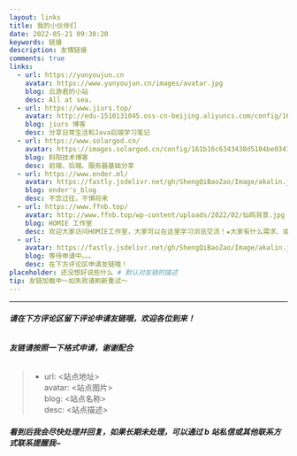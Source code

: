 ```yaml
---
layout: links
title: 我的小伙伴们
date: 2022-05-21 09:30:20
keywords: 链接
description: 友情链接
comments: true
links:
  - url: https://yunyoujun.cn
    avatar: https://www.yunyoujun.cn/images/avatar.jpg
    blog: 云游君的小站
    desc: All at sea.
  - url: https://www.jiurs.top/
    avatar: http://edu-1510131045.oss-cn-beijing.aliyuncs.com/config/16b6b1b3f501e0cf052470dce56457d5.ico
    blog: jiurs 博客
    desc: 分享日常生活和Java后端学习笔记
  - url: https://www.solargod.cn/
    avatar: https://images.solargod.cn/config/161b16c6343438d5104be03415215c65.svg
    blog: 斜阳技术博客
    desc: 前端、后端、服务器基础分享
  - url: https://www.ender.ml/
    avatar: https://fastly.jsdelivr.net/gh/ShengQiBaoZao/Image/akalin.jpg
    blog: ender's_blog
    desc: 不念过往，不惧将来
  - url: https://www.ffnb.top/
    avatar: http://www.ffnb.top/wp-content/uploads/2022/02/仙鸣背景.jpg
    blog: HOMIE 工作室
    desc: 欢迎大家访问HOMIE工作室，大家可以在这里学习浏览交流！★大家有什么需求、或者是更好的意见可以加我QQ联系推荐~
  - url:
    avatar: https://fastly.jsdelivr.net/gh/ShengQiBaoZao/Image/akalin.jpg
    blog: 等待申请中。。。
    desc: 在下方评论区申请友链哦！
placeholder: 还没想好说些什么 # 默认对友链的描述
tip: 友链加载中～如失败请刷新重试～
---
```


---

###### **请在下方评论区留下评论申请友链哦，欢迎各位到来！**

###### **友链请按照一下格式申请，谢谢配合**

> - url: <站点地址>  
>   avatar: <站点图片>  
>   blog: <站点名称>  
>   desc: <站点描述>

###### **看到后我会尽快处理并回复，如果长期未处理，可以通过 b 站私信或其他联系方式联系提醒我~**

